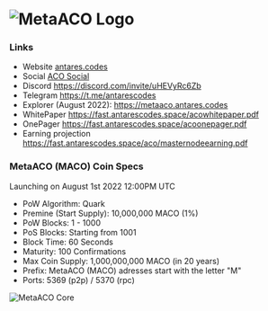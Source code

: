 ![MetaACO Logo](https://fast.antarescodes.space/aco/maco400.png)
=========================
### Links
* Website [antares.codes](https://antares.codes)
* Social [ACO Social](https://aco.so/antares)
* Discord https://discord.com/invite/uHEVyRc6Zb
* Telegram https://t.me/antarescodes
* Explorer (August 2022): https://metaaco.antares.codes
* WhitePaper https://fast.antarescodes.space/acowhitepaper.pdf
* OnePager https://fast.antarescodes.space/acoonepager.pdf
* Earning projection https://fast.antarescodes.space/aco/masternodeearning.pdf

### MetaACO (MACO) Coin Specs

Launching on August 1st 2022 12:00PM UTC

* PoW Algorithm: Quark
* Premine (Start Supply): 10,000,000 MACO (1%)
* PoW Blocks: 1 - 1000
* PoS Blocks: Starting from 1001
* Block Time: 60 Seconds
* Maturity: 100 Confirmations
* Max Coin Supply: 1,000,000,000 MACO (in 20 years)
* Prefix: MetaACO (MACO) adresses start with the letter "M"
* Ports: 5369 (p2p) / 5370 (rpc)

![MetaACO Core](https://aco.so/widget/meme4/dayssite2.png)